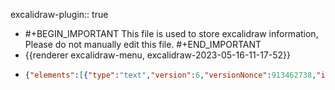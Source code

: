excalidraw-plugin:: true

- #+BEGIN_IMPORTANT
  This file is used to store excalidraw information, Please do not manually edit this file.
  #+END_IMPORTANT
- {{renderer excalidraw-menu, excalidraw-2023-05-16-11-17-52}}
- ```json
  {"elements":[{"type":"text","version":6,"versionNonce":913462738,"isDeleted":false,"id":"oREOeNAHQG91Rbcn1g8VM","fillStyle":"hachure","strokeWidth":1,"strokeStyle":"solid","roughness":1,"opacity":100,"angle":0,"x":412.7959289550781,"y":295.17108154296875,"strokeColor":"#000000","backgroundColor":"transparent","width":32.0999755859375,"height":25,"seed":393838610,"groupIds":[],"roundness":null,"boundElements":[{"id":"h5UtDHBt_sdVrepOdvlaq","type":"arrow"},{"id":"bDxuDPIr_gyyLAUL8iY7c","type":"arrow"}],"updated":1684228891023,"link":null,"locked":false,"fontSize":20,"fontFamily":1,"text":"bar","textAlign":"left","verticalAlign":"top","containerId":null,"originalText":"bar","lineHeight":1.25,"baseline":17},{"type":"text","version":5,"versionNonce":1630491666,"isDeleted":false,"id":"CBo-NSo3iSdcoozwqtBXB","fillStyle":"hachure","strokeWidth":1,"strokeStyle":"solid","roughness":1,"opacity":100,"angle":0,"x":616.0238037109375,"y":312.8222961425781,"strokeColor":"#000000","backgroundColor":"transparent","width":31.879959106445312,"height":25,"seed":350364562,"groupIds":[],"roundness":null,"boundElements":[{"id":"h5UtDHBt_sdVrepOdvlaq","type":"arrow"}],"updated":1684228705194,"link":null,"locked":false,"fontSize":20,"fontFamily":1,"text":"foo","textAlign":"left","verticalAlign":"top","containerId":null,"originalText":"foo","lineHeight":1.25,"baseline":17},{"type":"arrow","version":88,"versionNonce":187510286,"isDeleted":false,"id":"h5UtDHBt_sdVrepOdvlaq","fillStyle":"hachure","strokeWidth":1,"strokeStyle":"solid","roughness":1,"opacity":100,"angle":0,"x":457.55157470703125,"y":304.6314392089844,"strokeColor":"#000000","backgroundColor":"transparent","width":145.453125,"height":15.625762939453125,"seed":202893074,"groupIds":[],"roundness":{"type":2},"boundElements":[],"updated":1684228705199,"link":null,"locked":false,"startBinding":{"elementId":"oREOeNAHQG91Rbcn1g8VM","focus":-0.4304937824641165,"gap":12.655670166015625},"endBinding":{"elementId":"CBo-NSo3iSdcoozwqtBXB","focus":0.13749066129648418,"gap":13.01910400390625},"lastCommittedPoint":null,"startArrowhead":null,"endArrowhead":"arrow","points":[[0,0],[145.453125,15.625762939453125]]},{"type":"text","version":37,"versionNonce":755747730,"isDeleted":false,"id":"eaVftiX-MGJU7EuOvwuz4","fillStyle":"hachure","strokeWidth":1,"strokeStyle":"solid","roughness":1,"opacity":100,"angle":0,"x":474.2261276245117,"y":371.32960510253906,"strokeColor":"#000000","backgroundColor":"transparent","width":34.939971923828125,"height":25,"seed":1812922834,"groupIds":[],"roundness":null,"boundElements":[{"id":"bDxuDPIr_gyyLAUL8iY7c","type":"arrow"}],"updated":1684228891023,"link":null,"locked":false,"fontSize":20,"fontFamily":1,"text":"baz","textAlign":"left","verticalAlign":"top","containerId":null,"originalText":"baz","lineHeight":1.25,"baseline":17},{"type":"arrow","version":61,"versionNonce":1393946254,"isDeleted":false,"id":"bDxuDPIr_gyyLAUL8iY7c","fillStyle":"hachure","strokeWidth":1,"strokeStyle":"solid","roughness":1,"opacity":100,"angle":0,"x":440.8314437866211,"y":330.2896270751953,"strokeColor":"#000000","backgroundColor":"transparent","width":31.829254150390625,"height":40.180572509765625,"seed":1209115854,"groupIds":[],"roundness":{"type":2},"boundElements":[],"updated":1684228891030,"link":null,"locked":false,"startBinding":{"elementId":"oREOeNAHQG91Rbcn1g8VM","focus":0.22857160281063618,"gap":10.118545532226562},"endBinding":{"elementId":"eaVftiX-MGJU7EuOvwuz4","focus":-0.3088087808749177,"gap":1.5654296875},"lastCommittedPoint":null,"startArrowhead":null,"endArrowhead":"arrow","points":[[0,0],[31.829254150390625,40.180572509765625]]}],"files":{},"appState":{"gridSize":null,"viewBackgroundColor":"#ffffff"}}
  ```